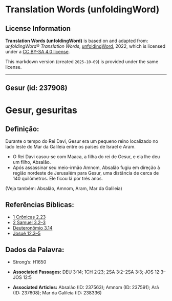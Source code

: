 # Translation Words (unfoldingWord)

## License Information

**Translation Words (unfoldingWord)** is based on and adapted from: _unfoldingWord® Translation Words_, [unfoldingWord](https://unfoldingword.org/utw), 2022, which is licensed under a [CC BY-SA 4.0 license](https://creativecommons.org/licenses/by-sa/4.0/legalcode.en).

This markdown version (created `2025-10-09`) is provided under the same license.



--------------------------------

## Gesur (id: 237908)

Gesur, gesuritas
================

Definição:
----------

Durante o tempo do Rei Davi, Gesur era um pequeno reino localizado no lado leste do Mar da Galileia entre os países de Israel e Aram.

* O Rei Davi casou\-se com Maaca, a filha do rei de Gesur, e ela lhe deu um filho, Absalão.
* Após assassinar seu meio\-irmão Amnom, Absalão fugiu em direção à região nordeste de Jerusalém para Gesur, uma distância de cerca de 140 quilômetros. Ele ficou lá por três anos.

(Veja também: Absalão, Amnom, Aram, Mar da Galileia)

Referências Bíblicas:
---------------------

* [1 Crônicas 2\.23](https://ref.ly/1Chr2:23)
* [2 Samuel 3\.2–3](https://ref.ly/2Sam3:2-2Sam3:3)
* [Deuteronômio 3\.14](https://ref.ly/Deut3:14)
* [Josué 12\.3–5](https://ref.ly/Josh12:3-Josh12:5)

Dados da Palavra:
-----------------

* Strong’s: H1650

* **Associated Passages:** DEU 3:14; 1CH 2:23; 2SA 3:2–2SA 3:3; JOS 12:3–JOS 12:5
* **Associated Articles:** Absalão (ID: 237563); Amnom (ID: 237591); Arã (ID: 237608); Mar da Galileia (ID: 238336)

